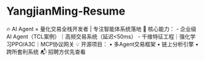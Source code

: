 # YangjianMing-Resume
🔥 AI Agent × 量化交易全栈开发者 | 专注智能体系统落地   🚀 核心能力：   - 企业级AI Agent（TCL案例）｜高频交易系统（延迟&lt;50ms）   - 千维特征工程｜强化学习PPO/A3C｜MCP协议网关   💡 开源项目：   • 多Agent交易框架 • 链上分析引擎 • 跨所套利系统   📬 招聘方优先查看 
